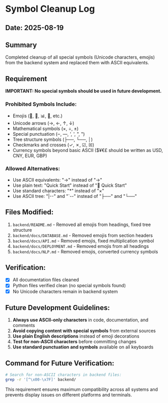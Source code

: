 # Symbol Cleanup Log

## Date: 2025-08-19

## Summary
Completed cleanup of all special symbols (Unicode characters, emojis) from the backend system and replaced them with ASCII equivalents.

## Requirement
**IMPORTANT: No special symbols should be used in future development.**

### Prohibited Symbols Include:
- Emojis (🚀, 🧠, 📊, 🔧, etc.)
- Unicode arrows (→, ←, ↑, ↓)
- Mathematical symbols (×, ÷, ±)
- Special punctuation (‒, —, ', ', ", ")
- Tree structure symbols (├──, └──, │)
- Checkmarks and crosses (✓, ✗, ☑, ☒)
- Currency symbols beyond basic ASCII ($¥€£ should be written as USD, CNY, EUR, GBP)

### Allowed Alternatives:
- Use ASCII equivalents: "->" instead of "→"
- Use plain text: "Quick Start" instead of "🚀 Quick Start"
- Use standard characters: "*" instead of "×"
- Use ASCII tree: "|--" and "`--" instead of "├──" and "└──"

## Files Modified:
1. `backend/README.md` - Removed all emojis from headings, fixed tree structure
2. `backend/docs/DATABASE.md` - Removed emojis from section headers
3. `backend/docs/API.md` - Removed emojis, fixed multiplication symbol
4. `backend/docs/DEPLOYMENT.md` - Removed emojis from all headings
5. `backend/docs/NLP.md` - Removed emojis, converted currency symbols

## Verification:
- [x] All documentation files cleaned
- [x] Python files verified clean (no special symbols found)
- [x] No Unicode characters remain in backend system

## Future Development Guidelines:
1. **Always use ASCII-only characters** in code, documentation, and comments
2. **Avoid copying content with special symbols** from external sources
3. **Use plain English descriptions** instead of emoji decorations
4. **Test for non-ASCII characters** before committing changes
5. **Use standard punctuation and symbols** available on all keyboards

## Command for Future Verification:
```bash
# Search for non-ASCII characters in backend files:
grep -r '[^\x00-\x7F]' backend/
```

This requirement ensures maximum compatibility across all systems and prevents display issues on different platforms and terminals.